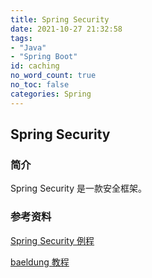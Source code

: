 ```yaml
---
title: Spring Security
date: 2021-10-27 21:32:58
tags:
- "Java"
- "Spring Boot"
id: caching
no_word_count: true
no_toc: false
categories: Spring
---
```


## Spring Security

### 简介

Spring Security 是一款安全框架。

### 参考资料

[Spring Security 例程](https://github.com/spring-projects/spring-security-samples0)

[baeldung 教程](https://www.baeldung.com/security-spring)